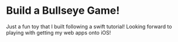 # Build a Bullseye Game!

Just a fun toy that I built following a swift tutorial! Looking forward to playing with getting my web apps onto iOS!
